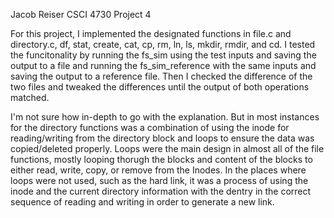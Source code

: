Jacob Reiser
CSCI 4730 Project 4

For this project, I implemented the designated functions in file.c and directory.c,
df, stat, create, cat, cp, rm, ln, ls, mkdir, rmdir, and cd. I tested the funcitonality
by running the fs_sim using the test inputs and saving the output to a file and running the 
fs_sim_reference with the same inputs and saving the output to a reference file. Then I 
checked the difference of the two files and tweaked the differences until the output of 
both operations matched. 

I'm not sure how in-depth to go with the explanation. But in most instances for the directory 
functions was a combination of using the inode for reading/writing from the directory block and 
loops to ensure the data was copied/deleted properly. Loops were the main design in almost all of
the file functions, mostly looping thorugh the blocks and content of the blocks to either read,
write, copy, or remove from the Inodes. In the places where loops were not used, such as the hard
link, it was a process of using the inode and the current directory information with the dentry
in the correct sequence of reading and writing in order to generate a new link.